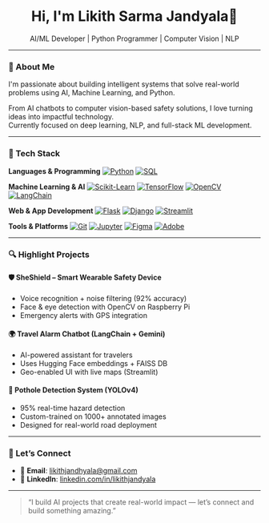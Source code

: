 <h1 align="center">Hi, I'm Likith Sarma Jandyala👋</h1>
<p align="center">AI/ML Developer | Python Programmer | Computer Vision | NLP </p>

---

### 🚀 About Me

I'm passionate about building intelligent systems that solve real-world problems using AI, Machine Learning, and Python.

From AI chatbots to computer vision-based safety solutions, I love turning ideas into impactful technology.  
Currently focused on deep learning, NLP, and full-stack ML development.

---

### 🧰 Tech Stack

**Languages & Programming**
[![Python](https://img.shields.io/badge/Python-3670A0?style=for-the-badge&logo=python&logoColor=white)](https://www.python.org/)
[![SQL](https://img.shields.io/badge/SQL-003B57?style=for-the-badge&logo=mysql&logoColor=white)](https://www.mysql.com/)

**Machine Learning & AI**
[![Scikit-Learn](https://img.shields.io/badge/Scikit--Learn-F7931E?style=for-the-badge&logo=scikit-learn&logoColor=white)](https://scikit-learn.org/)
[![TensorFlow](https://img.shields.io/badge/TensorFlow-FF6F00?style=for-the-badge&logo=tensorflow&logoColor=white)](https://www.tensorflow.org/)
[![OpenCV](https://img.shields.io/badge/OpenCV-5C3EE8?style=for-the-badge&logo=opencv&logoColor=white)](https://opencv.org/)
[![LangChain](https://img.shields.io/badge/LangChain-black?style=for-the-badge)](https://www.langchain.com/)

**Web & App Development**
[![Flask](https://img.shields.io/badge/Flask-000000?style=for-the-badge&logo=flask&logoColor=white)](https://flask.palletsprojects.com/)
[![Django](https://img.shields.io/badge/Django-092E20?style=for-the-badge&logo=django&logoColor=white)](https://www.djangoproject.com/)
[![Streamlit](https://img.shields.io/badge/Streamlit-FF4B4B?style=for-the-badge&logo=streamlit&logoColor=white)](https://streamlit.io/)

**Tools & Platforms**
[![Git](https://img.shields.io/badge/Git-F05032?style=for-the-badge&logo=git&logoColor=white)](https://git-scm.com/)
[![Jupyter](https://img.shields.io/badge/Jupyter-F37626?style=for-the-badge&logo=jupyter&logoColor=white)](https://jupyter.org/)
[![Figma](https://img.shields.io/badge/Figma-F24E1E?style=for-the-badge&logo=figma&logoColor=white)](https://figma.com/)
[![Adobe](https://img.shields.io/badge/Adobe%20Suite-FF0000?style=for-the-badge&logo=adobe&logoColor=white)](https://www.adobe.com/)

---

### 🔍 Highlight Projects

#### 🛡️ SheShield – Smart Wearable Safety Device  
- Voice recognition + noise filtering (92% accuracy)  
- Face & eye detection with OpenCV on Raspberry Pi  
- Emergency alerts with GPS integration

#### 🌍 Travel Alarm Chatbot (LangChain + Gemini)  
- AI-powered assistant for travelers  
- Uses Hugging Face embeddings + FAISS DB  
- Geo-enabled UI with live maps (Streamlit)

#### 🚧 Pothole Detection System (YOLOv4)  
- 95% real-time hazard detection  
- Custom-trained on 1000+ annotated images  
- Designed for real-world road deployment

---

### 🤝 Let’s Connect

- 📧 **Email**: likithjandhyala@gmail.com  
- 💼 **LinkedIn**: [linkedin.com/in/likithjandyala](https://www.linkedin.com/in/likith-jandyala-5a16a8297/)  

---

> “I build AI projects that create real-world impact — let’s connect and build something amazing.”

